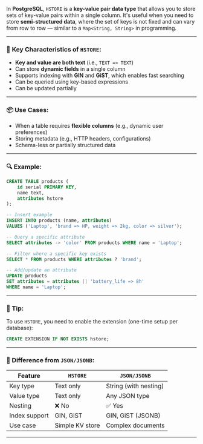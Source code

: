 In **PostgreSQL**, `HSTORE` is a **key-value pair data type** that allows you to store sets of key-value pairs within a single column. It's useful when you need to store **semi-structured data**, where the set of keys is not fixed and can vary from row to row — similar to a `Map<String, String>` in programming.

---

### 🔧 **Key Characteristics of `HSTORE`:**

- **Key and value are both text** (i.e., `TEXT => TEXT`)
- Can store **dynamic fields** in a single column
- Supports indexing with **GIN** and **GiST**, which enables fast searching
- Can be queried using key-based expressions
- Can be updated partially

---

### 📦 **Use Cases:**

- When a table requires **flexible columns** (e.g., dynamic user preferences)
- Storing metadata (e.g., HTTP headers, configurations)
- Schema-less or partially structured data

---

### 🔍 **Example:**

```sql
CREATE TABLE products (
    id serial PRIMARY KEY,
    name text,
    attributes hstore
);
```

```sql
-- Insert example
INSERT INTO products (name, attributes)
VALUES ('Laptop', 'brand => HP, weight => 2kg, color => silver');

-- Query a specific attribute
SELECT attributes -> 'color' FROM products WHERE name = 'Laptop';

-- Filter where a specific key exists
SELECT * FROM products WHERE attributes ? 'brand';

-- Add/update an attribute
UPDATE products
SET attributes = attributes || 'battery_life => 8h'
WHERE name = 'Laptop';
```

---

### 🧠 Tip:

To use `HSTORE`, you need to enable the extension (one-time setup per database):

```sql
CREATE EXTENSION IF NOT EXISTS hstore;
```

---

### 🔄 Difference from `JSON/JSONB`:

| Feature       | `HSTORE`        | `JSON/JSONB`          |
| ------------- | --------------- | --------------------- |
| Key type      | Text only       | String (with nesting) |
| Value type    | Text only       | Any JSON type         |
| Nesting       | ❌ No           | ✅ Yes                |
| Index support | GIN, GiST       | GIN, GiST (JSONB)     |
| Use case      | Simple KV store | Complex documents     |

---
